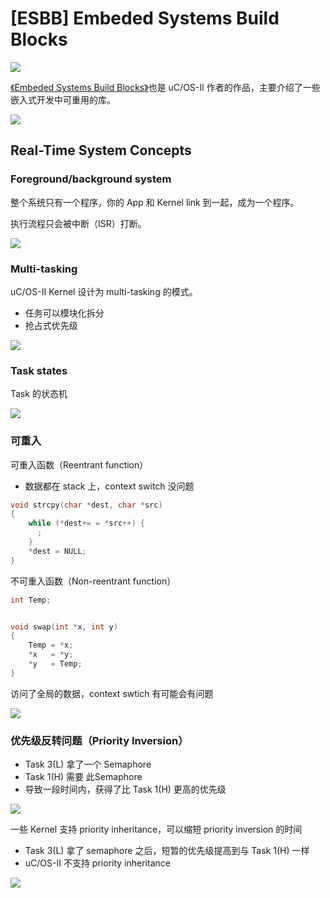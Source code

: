 # [ESBB] Embeded Systems Build Blocks

![](images/2018_11_20_esbb_starts/book_cover.png)

[《Embeded Systems Build Blocks》][1]也是 uC/OS-II 作者的作品，主要介绍了一些嵌入式开发中可重用的库。

![](images/2018_11_20_esbb_starts/modules.png)


## Real-Time System Concepts

### Foreground/background system

整个系统只有一个程序，你的 App 和 Kernel link 到一起，成为一个程序。

执行流程只会被中断（ISR）打断。

![](images/2018_11_20_esbb_starts/isr.png)


### Multi-tasking

uC/OS-II Kernel 设计为 multi-tasking 的模式。

 * 任务可以模块化拆分
 * 抢占式优先级

![](images/2018_11_20_esbb_starts/multi_tasking.png)


### Task states

Task 的状态机

![](images/2018_11_20_esbb_starts/task_states.png)


### 可重入

可重入函数（Reentrant function）

 * 数据都在 stack 上，context switch 没问题

```C
void strcpy(char *dest, char *src)
{
    while (*dest+= = *src++) {
      ;
    }
    *dest = NULL;
}
```


不可重入函数（Non-reentrant function）

```C
int Temp;


void swap(int *x, int y)
{
    Temp = *x;
    *x   = *y;
    *y   = Temp;
}
```

访问了全局的数据，context swtich 有可能会有问题

![](images/2018_11_20_esbb_starts/reentrant_func.png)


### 优先级反转问题（Priority Inversion）

 * Task 3(L) 拿了一个 Semaphore
 * Task 1(H) 需要 此Semaphore
 * 导致一段时间内，获得了比 Task 1(H) 更高的优先级

![](images/2018_11_20_esbb_starts/priority_inversion_01.png)

一些 Kernel 支持 priority inheritance，可以缩短 priority inversion 的时间

 * Task 3(L) 拿了 semaphore 之后，短暂的优先级提高到与 Task 1(H) 一样
 * uC/OS-II 不支持 priority inheritance

![](images/2018_11_20_esbb_starts/priority_inversion_02.png)


[1]:https://book.douban.com/subject/1840113/
